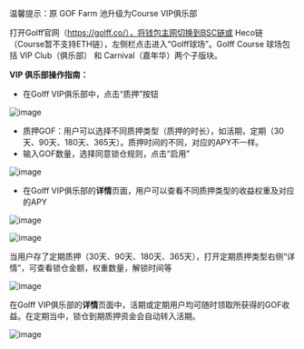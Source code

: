 温馨提示：原 GOF Farm 池升级为Course VIP俱乐部

打开Golff官网（https://golff.co/），将钱包主网切换到BSC链或 Heco链（Course暂不支持ETH链），左侧栏点击进入“Golff球场”。Golff Course 球场包括 VIP Club（俱乐部） 和 Carnival（嘉年华）两个子版块。

**VIP 俱乐部操作指南：**

- 在Golff VIP俱乐部中，点击“质押”按钮

![image](https://docs.golff.com/golfffinance.github.io/zh-cn/images/Course/1.png)

- 质押GOF：用户可以选择不同质押类型（质押的时长），如活期，定期（30天、90天、180天、365天）。质押时间的不同，对应的APY不一样。
- 输入GOF数量，选择同意锁仓规则，点击“启用”

![image](https://docs.golff.com/golfffinance.github.io/zh-cn/images/Course/2.png)



- 在Golff VIP俱乐部的**详情**页面，用户可以查看不同质押类型的收益权重及对应的APY

![image](https://docs.golff.com/golfffinance.github.io/zh-cn/images/Course/3.png)

![image](https://docs.golff.com/golfffinance.github.io/zh-cn/images/Course/4.png)

当用户存了定期质押（30天、90天、180天、365天），打开定期质押类型右侧“详情”，可查看锁仓金额，权重数量，解锁时间等

![image](https://docs.golff.com/golfffinance.github.io/zh-cn/images/Course/5.png)

在Golff VIP俱乐部的**详情**页面中，活期或定期用户均可随时领取所获得的GOF收益。在定期当中，锁仓到期质押资金会自动转入活期。

![image](https://docs.golff.com/golfffinance.github.io/zh-cn/images/Course/6.png)